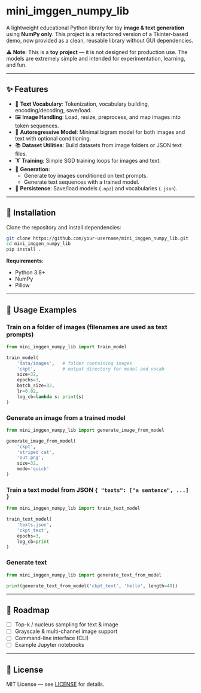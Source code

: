 # mini_imggen_numpy_lib

A lightweight educational Python library for toy **image & text generation** using **NumPy only**. This project is a refactored version of a Tkinter-based demo, now provided as a clean, reusable library without GUI dependencies.

⚠️ **Note**: This is a **toy project** — it is not designed for production use. The models are extremely simple and intended for experimentation, learning, and fun.

---

## ✨ Features

- 🔡 **Text Vocabulary**: Tokenization, vocabulary building, encoding/decoding, save/load.
- 🖼️ **Image Handling**: Load, resize, preprocess, and map images into token sequences.
- 🤖 **Autoregressive Model**: Minimal bigram model for both images and text with optional conditioning.
- 📚 **Dataset Utilities**: Build datasets from image folders or JSON text files.
- 🏋️ **Training**: Simple SGD training loops for images and text.
- 🎨 **Generation**:
  - Generate toy images conditioned on text prompts.
  - Generate text sequences with a trained model.
- 💾 **Persistence**: Save/load models (`.npz`) and vocabularies (`.json`).

---

## 🚀 Installation

Clone the repository and install dependencies:

```bash
git clone https://github.com/your-username/mini_imggen_numpy_lib.git
cd mini_imggen_numpy_lib
pip install .
```

**Requirements**:
- Python 3.8+
- NumPy
- Pillow

---

## 🏁 Usage Examples

### Train on a folder of images (filenames are used as text prompts)
```python
from mini_imggen_numpy_lib import train_model

train_model(
    'data/images',   # folder containing images
    'ckpt',          # output directory for model and vocab
    size=32,
    epochs=3,
    batch_size=32,
    lr=0.02,
    log_cb=lambda s: print(s)
)
```

### Generate an image from a trained model
```python
from mini_imggen_numpy_lib import generate_image_from_model

generate_image_from_model(
    'ckpt',
    'striped cat',
    'out.png',
    size=32,
    mode='quick'
)
```

### Train a text model from JSON `{ "texts": ["a sentence", ...] }`
```python
from mini_imggen_numpy_lib import train_text_model

train_text_model(
    'texts.json',
    'ckpt_text',
    epochs=3,
    log_cb=print
)
```

### Generate text
```python
from mini_imggen_numpy_lib import generate_text_from_model

print(generate_text_from_model('ckpt_text', 'hello', length=40))
```

---

## 🔮 Roadmap

- [ ] Top-k / nucleus sampling for text & image
- [ ] Grayscale & multi-channel image support
- [ ] Command-line interface (CLI)
- [ ] Example Jupyter notebooks

---

## 📜 License

MIT License — see [LICENSE](LICENSE) for details.
